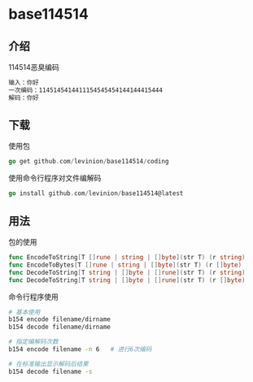 # base114514

## 介绍
114514恶臭编码

```txt
输入：你好
一次编码：1145145414411154545454144144415444
解码：你好
```

## 下载
使用包
```go
go get github.com/levinion/base114514/coding
```

使用命令行程序对文件编解码
```go
go install github.com/levinion/base114514@latest
```

## 用法
包的使用
```go
func EncodeToString[T []rune | string | []byte](str T) (r string)
func EncodeToBytes[T []rune | string | []byte](str T) (r []byte)
func DecodeToString[T string | []byte | []rune](str T) (r string)
func DecodeToString[T string | []byte | []rune](str T) (r []byte)
```
命令行程序使用
```sh
# 基本使用
b154 encode filename/dirname
b154 decode filename/dirname

# 指定编解码次数
b154 encode filename -n 6   # 进行6次编码

# 在标准输出显示解码后结果
b154 decode filename -s
```
